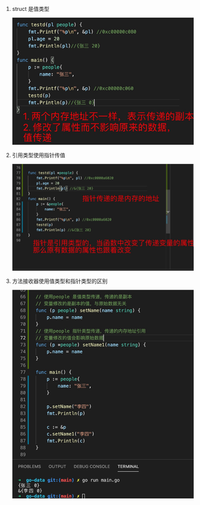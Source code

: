 1. struct 是值类型

   ![avatar](../../assets/struct-value.jpg)

2. 引用类型使用指针传值

   ![avatar](../../assets/struct-point.jpg)

3. 方法接收器使用值类型和指针类型的区别

   ![avatar](../../assets/struct-method.jpg)